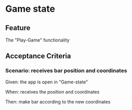 # Game state

## Feature

The "Play-Game" functionality

## Acceptance Criteria

### Scenario: receives bar position and coordinates

  Given: the app is open in "Game-state"

  When: receives the position and coordinates

  Then: make bar according to the new coordinates
